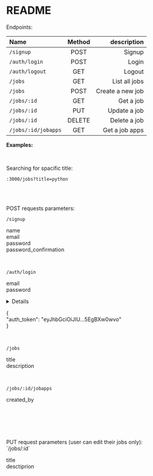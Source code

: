 # README

Endpoints: 

| Name | Method | description |
| :---         |     :---:      |          ---: |
| `/signup`   | POST    | Signup    |
| `/auth/login`     | POST       | Login      |
| `/auth/logout`     | GET       | Logout      |
| `/jobs`     | GET       | List all jobs      |
| `/jobs`     | POST       | Create a new job      |
| `/jobs/:id`     | GET       | Get a job      |
| `/jobs/:id`     | PUT       | Update a job      |
| `/jobs/:id`     | DELETE       | Delete a job      |
| `/jobs/:id/jobapps`     | GET       | Get a job apps      |



<b>Examples:</b>

<br>

<p>
	<summary>Searching for spacific title:</summary>
<p>
	
`:3000/jobs?title=python`
	
</p>
</p>
<br>
<br>
<p>
POST requests parameters:
</p>
<p>
	
`/signup`

<p>
name
<br>
email
<br>
password
<br>
password_confirmation

</p>

</p>
<br>
<p>

`/auth/login`

<p>
email
<br>
password
<br>
</p>

<details>response:</details>

{
<br>
"auth_token": "eyJhbGciOiJIU...5EgBXw0wvo"
<br>
}
</p>
<br>
<p>

`/jobs`

<p>
title
<br>
description
<br>
</p>

</p>
<br>
<p>

`/jobs/:id/jobapps`

<p>
	created_by
</p>
</p>
	
<br>
<p>
<br>
<br>
<br>
PUT request parameters (user can edit their jobs only):
<br>
`/jobs/:id`
<p>
title
<br>
desctiprion
</p>
</p>
